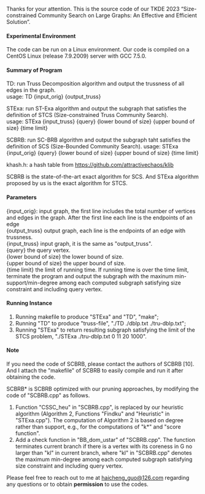 Thanks for your attention. This is the source code of our TKDE 2023 “Size-constrained Community Search on Large Graphs: An Effective and Efficient Solution”.

#### Experimental Environment            
The code can be run on a Linux environment. Our code is compiled on a CentOS Linux (release 7.9.2009) server with GCC 7.5.0.

#### Summary of Program         
TD: run Truss Decomposition algorithm and output the trussness of all edges in the graph.   
    usage: TD {input_orig} {output_truss}        
    
STExa: run ST-Exa algorithm and output the subgraph that satisfies the definition of STCS (Size-constrained Truss Community Search).     
    usage: STExa {input_truss} {query} {lower bound of size} {upper bound of size} {time limit}
    
SCBRB: run SC-BRB algorithm and output the subgraph taht satisfies the definition of SCS (Size-Bounded Community Search).
    usage: STExa {input_orig} {query} {lower bound of size} {upper bound of size} {time limit}

khash.h: a hash table from https://github.com/attractivechaos/klib

SCBRB is the state-of-the-art exact algorithm for SCS. And STExa algorithm proposed by us is the exact algorithm for STCS.

#### Parameters      
{input_orig}: input graph, the first line includes the total number of vertices and edges in the graph. After the first line each line is the endpoints of an edge       
{output_truss} output graph, each line is the endpoints of an edge with trussness.           
{input_truss} input graph, it is the same as "output_truss".                    
{query} the query vertex.     
{lower bound of size} the lower bound of size.     
{upper bound of size} the upper bound of size.  
{time limit} the limit of running time. If running time is over the time limit, terminate the program and output the subgraph with the maxinum min-support/min-degree among each computed subgraph satisfying size constraint and including query vertex.

#### Running Instance   
1. Running makefile to produce "STExa" and "TD", "make";
2. Running "TD" to produce "truss-file", "./TD ./dblp.txt ./tru-dblp.txt";
3. Running "STExa" to return resulting subgraph satisfying the limit of the STCS problem, "./STExa ./tru-dblp.txt 0 11 20 1000".

#### Note
If you need the code of SCBRB, please contact the authors of SCBRB [10]. And I attach the "makefile" of SCBRB to easily compile and run it after obtaining the code.

SCBRB* is SCBRB optimized with our pruning approaches, by modifying the code of "SCBRB.cpp" as follows. 
1. Function "CSSC_heu" in "SCBRB.cpp", is replaced by our heuristic algorithm (Algorithm 2, Functions "Findku" and "Heuristic" in "STExa.cpp"). The computation of Algorithm 2 is based on degree rather than support, e.g., for the computations of "k*" and "score function". 
2. Add a check function in "BB_dom_ustar" of "SCBRB.cpp". The function terminates current branch if there is a vertex with its coreness in G no larger than "kl" in current branch, where "kl" in "SCBRB.cpp" denotes the maximum min-degree among each computed subgraph satisfying size constraint and including query vertex.

Please feel free to reach out to me at haicheng_guo@126.com regarding any questions or to obtain **permission** to use the codes.
